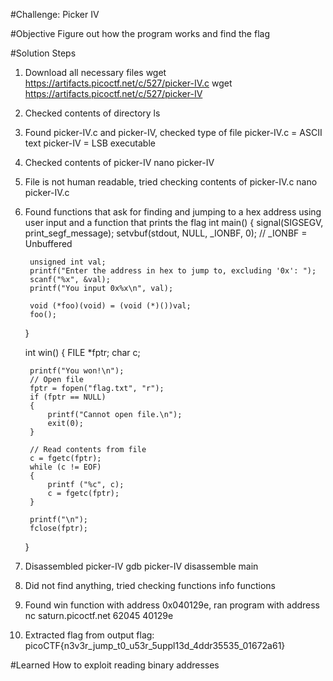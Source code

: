 #Challenge: Picker IV

#Objective
Figure out how the program works and find the flag

#Solution Steps
1. Download all necessary files
    wget https://artifacts.picoctf.net/c/527/picker-IV.c
    wget https://artifacts.picoctf.net/c/527/picker-IV
2. Checked contents of directory
    ls
3. Found picker-IV.c and picker-IV, checked type of file 
    picker-IV.c = ASCII text
    picker-IV = LSB executable
5. Checked contents of picker-IV
    nano picker-IV
6. File is not human readable, tried checking contents of picker-IV.c
    nano picker-IV.c
7. Found functions that ask for finding and jumping to a hex address using user input and a function that prints the flag 
    int main() {
        signal(SIGSEGV, print_segf_message);
        setvbuf(stdout, NULL, _IONBF, 0); // _IONBF = Unbuffered

        unsigned int val;
        printf("Enter the address in hex to jump to, excluding '0x': ");
        scanf("%x", &val);
        printf("You input 0x%x\n", val);

        void (*foo)(void) = (void (*)())val;
        foo();
    }

    int win() {
        FILE *fptr;
        char c;

        printf("You won!\n");
        // Open file
        fptr = fopen("flag.txt", "r");
        if (fptr == NULL)
        {
            printf("Cannot open file.\n");
            exit(0);
        }

        // Read contents from file
        c = fgetc(fptr);
        while (c != EOF)
        {
            printf ("%c", c);
            c = fgetc(fptr);
        }

        printf("\n");
        fclose(fptr);
    }
8. Disassembled picker-IV
    gdb picker-IV
    disassemble main
9. Did not find anything, tried checking functions
    info functions
10. Found win function with address 0x040129e, ran program with address
    nc saturn.picoctf.net 62045
    40129e
11. Extracted flag from output
    flag: picoCTF{n3v3r_jump_t0_u53r_5uppl13d_4ddr35535_01672a61}

#Learned
How to exploit reading binary addresses